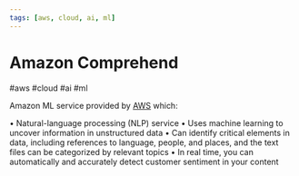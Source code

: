```yaml
---
tags: [aws, cloud, ai, ml]
---
```

# Amazon Comprehend
#aws #cloud #ai #ml

Amazon ML service provided by [AWS](Cloud%20Computing/AWS/AWS.md) which:

• Natural-language processing (NLP) service
• Uses machine learning to uncover information in
unstructured data
• Can identify critical elements in data, including
references to language, people, and places, and the
text files can be categorized by relevant topics
• In real time, you can automatically and accurately
detect customer sentiment in your content